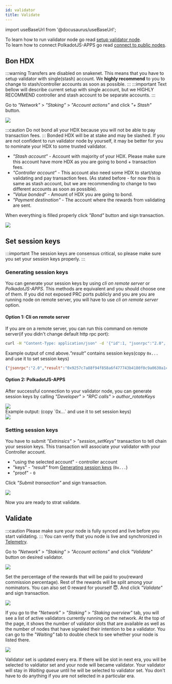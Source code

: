 ```yaml
---
id: validator 
title: Validate
---
```


import useBaseUrl from '@docusaurus/useBaseUrl';

To learn how to run validator node go read [setup validator node](node_setup).<br/>
To learn how to connect PolkadotJS-APPS go read [connect to public nodes](polkadotjs_apps_public). 

## Bon HDX
:::warning
Transfers are disabled on snakenet. This means that you have to setup validator with single(stash) account. We **highly recommend** to you to change to stash/controller accounts as soon as possible. 
:::
:::important
Text bellow will describe current setup with single account, but we HIGHLY RECOMMEND controller and stash account to be separate accounts.
:::

Go to *"Network"* > *"Staking"* > *"Account actions"* and click *"+ Stash"* button.
<div style={{textAlign: 'center'}}>
  <img src={useBaseUrl('/validator-guide/bond-hdx-1.png')} />
</div>

:::caution
Do not bond all your HDX because you will not be able to pay transaction fees. 
:::
Bonded HDX will be at stake and may be slashed. If you are not confident to run validator node by yourself, it may be better for you to nominate your HDX to some trusted validator.

* *"Stash account"* - Account with majority of your HDX. Please make sure this account have more HDX as you are going to bond + transaction fees. 
* *"Controller account"* - This account also need some HDX to start/stop validating and pay transaction fees. (As stated before - for now this is same as stash account, but we are recommending to change to two different accounts as soon as possible).
* *"Value bonded*" - Amount of HDX you are going to bond.
* *"Payment destination"* -  The account where the rewards from validating are sent.

When everything is filled properly click *"Bond"* button and sign transaction.

<div style={{textAlign: 'center'}}>
  <img src={useBaseUrl('/validator-guide/bond-hdx-2.png')} />
</div>

## Set session keys
:::important
The session keys are consensus critical, so please make sure you set your session keys properly.
:::

### Generating session keys
You can generate your session keys by using *cli on remote server* or *PolkadotJS-APPS*. This methods are equivalent and you should choose one of them. If you did not exposed PRC ports publicly and you are you are running node on remote server, you will have to use *cli on remote server* option.

#### Option 1: Cli on remote server
If you are on a remote server, you can run this command on remote server(if you didn't change default http rpc port):
```bash
curl -H "Content-Type: application/json" -d '{"id":1, "jsonrpc":"2.0", "method": "author_rotateKeys", "params":[]}' http://localhost:9933
```
Example output of cmd above.*"result"* contains session keys(copy `0x...` and use it to set session keys)
```json
{"jsonrpc":"2.0","result":"0x9257c7a88f94f858a6f477743b4180f0c9a0630a1cea85c3f47dc6ca78e503767089bebe02b18765232ecd67b35a7fb18fc3027613840f27aca5a5cc300775391cf298af0f0e0342d0d0d873b1ec703009c6816a471c64b5394267c6fc583c31884ac83d9fed55d5379bbe1579601872ccc577ad044dd449848da1f830dd3e45","id":1}
```

#### Option 2: PolkadotJS-APPS
After successful connection to your validator node, you can generate session keys by calling *"Developer"* > *"RPC calls"* > *author_rotateKeys*
<div style={{textAlign: 'center'}}>
  <img src={useBaseUrl('/validator-guide/gen-session-keys-1.png')} />
</div>
Example output: (copy `0x...` and use it to set session keys)
<div style={{textAlign: 'center'}}>
  <img src={useBaseUrl('/validator-guide/gen-session-keys-2.png')} />
</div>

### Setting session keys
You have to submit *"Extrinsics"* > *"session_setKeys"* transaction to tell chain your session keys. This transaction will associate your validator with your Controller account.

* "using the selected account" - controller account
* "keys" - *"result"* from [Generating session keys](validator/#generating-session-keys) (`0x...`)
* "proof" - `0`

Click *"Submit transaction"* and sign transaction.
<div style={{textAlign: 'center'}}>
  <img src={useBaseUrl('/validator-guide/set-session-keys-1.png')} />
</div>

Now you are ready to strat validate.

## Validate

:::caution
Please make sure your node is fully synced and live before you start validating.
:::
You can verify that you node is live and synchronized in [Telemetry](https://telemetry.polkadot.io/#list/HydraDX%20Snakenet). 

Go to *"Network"* > *"Staking"* > *"Account actions"* and click *"Validate"* button on desired validator.
<div style={{textAlign: 'center'}}>
  <img src={useBaseUrl('/validator-guide/validate-1.png')} />
</div>

Set the percentage of the rewards that will be paid to you(reward commission percentage). Rest of the rewards will be split among your nominators. You can also set 0 reward for yourself 😇. And click *"Validate"* and sign transaction.
<div style={{textAlign: 'center'}}>
  <img src={useBaseUrl('/validator-guide/validate-2.png')} />
</div>

If you go to the *"Network"* > *"Staking"* > *"Staking overview"* tab, you will see a list of active validators currently running on the network. At the top of the page, it shows the number of validator slots that are available as well as the number of nodes that have signaled their intention to be a validator. You can go to the *"Waiting"* tab to double check to see whether your node is listed there.

<div style={{textAlign: 'center'}}>
  <img src={useBaseUrl('/validator-guide/validate-3.png')} />
</div>

Validator set is updated every era. If there will be slot in next era, you will be selected to valdiator set and your node will became validator. Your validator will stay in *Waiting queue* until he will be selected to validator set. You don't have to do anything if you are not selected in a particular era.
